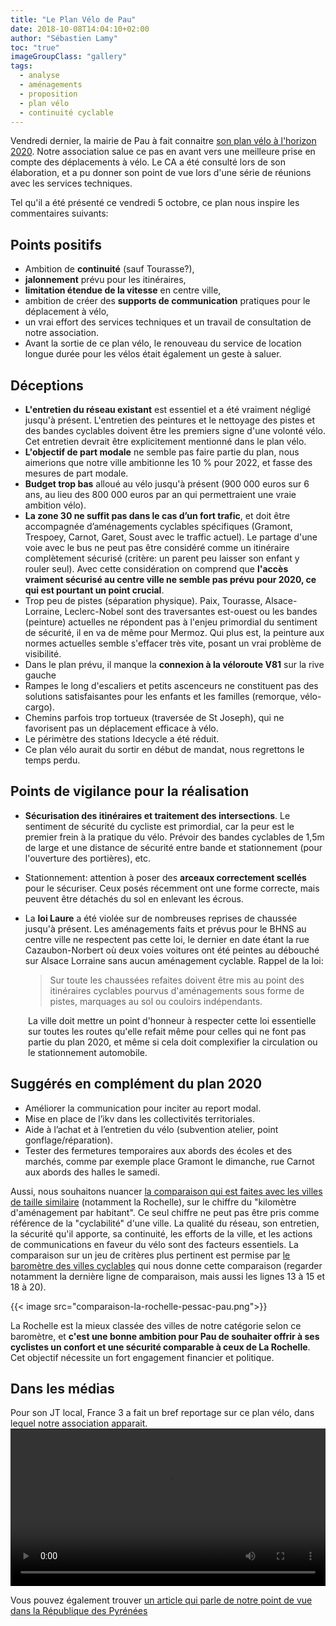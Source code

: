 ```yaml
---
title: "Le Plan Vélo de Pau"
date: 2018-10-08T14:04:10+02:00
author: "Sébastien Lamy"
toc: "true"
imageGroupClass: "gallery"
tags:
  - analyse
  - aménagements
  - proposition
  - plan vélo
  - continuité cyclable
---
```


Vendredi dernier, la mairie de Pau à fait connaitre [son plan vélo à l'horizon
2020][]. Notre association salue ce pas en avant vers une meilleure prise
en compte des déplacements à vélo. Le CA a été consulté lors de son élaboration,
et a pu donner son point de vue lors d'une série de réunions avec les services
techniques.

Tel qu'il a été présenté ce vendredi 5 octobre, ce plan nous inspire les 
commentaires suivants:

## Points positifs

* Ambition de **continuité** (sauf Tourasse?),
* **jalonnement** prévu pour les itinéraires,
* **limitation étendue de la vitesse** en centre ville,
* ambition de créer des **supports de communication** pratiques pour le déplacement 
  à vélo,
* un vrai effort des services techniques et un travail de consultation de notre association.
* Avant la sortie de ce plan vélo, le renouveau du service de location longue 
  durée pour les vélos était également un geste à saluer.

## Déceptions

* **L'entretien du réseau existant** est essentiel et a été vraiment négligé 
  jusqu'à présent. L'entretien des peintures et le nettoyage des pistes et des 
  bandes cyclables doivent être les premiers signe d'une volonté vélo. Cet 
  entretien devrait être explicitement mentionné dans le plan vélo.
* **L'objectif de part modale** ne semble pas faire partie du plan, nous aimerions 
  que notre ville ambitionne les 10 % pour 2022, et fasse des mesures de part 
  modale. 
* **Budget trop bas** alloué au vélo jusqu'à présent (900 000 euros sur 6 ans, au 
  lieu des 800 000 euros par an qui permettraient une vraie ambition vélo).
* **La zone 30 ne suffit pas dans le cas d’un fort trafic**, et doit être 
  accompagnée d’aménagements cyclables spécifiques (Gramont, Trespoey, Carnot, 
  Garet, Soust avec le traffic actuel). Le partage d'une voie avec le bus ne 
  peut pas être considéré comme un itinéraire complètement sécurisé (critère: un 
  parent peu laisser son enfant y rouler seul). Avec cette considération on 
  comprend que **l'accès vraiment sécurisé au centre ville ne semble pas prévu pour
  2020, ce qui est pourtant un point crucial**.
* Trop peu de pistes (séparation physique). Paix, Tourasse, Alsace-Lorraine, 
  Leclerc-Nobel sont des traversantes est-ouest ou les bandes (peinture) 
  actuelles ne répondent pas à l'enjeu primordial du sentiment de sécurité, il en
  va de même pour Mermoz. Qui plus est, la peinture aux normes actuelles semble 
  s'effacer très vite, posant un vrai problème de visibilité.
* Dans le plan prévu, il manque la **connexion à la véloroute V81** sur la rive gauche
* Rampes le long d'escaliers et petits ascenceurs ne constituent pas des 
  solutions satisfaisantes pour les enfants et les familles (remorque, 
  vélo-cargo).
* Chemins parfois trop tortueux (traversée de St Joseph), qui ne favorisent pas
  un déplacement efficace à vélo.
* Le périmètre des stations Idecycle a été réduit.
* Ce plan vélo aurait du sortir en début de mandat, nous regrettons le temps perdu.
  

  
## Points de vigilance pour la réalisation

* **Sécurisation des itinéraires et traitement des intersections**. Le sentiment de
  sécurité du cycliste est primordial, car la peur est le premier frein à la 
  pratique du vélo. Prévoir des bandes cyclables de 1,5m de large et une distance 
  de sécurité entre bande et stationnement (pour l'ouverture des portières), etc.
* Stationnement: attention à poser des **arceaux correctement scellés** pour le 
  sécuriser. Ceux posés récemment ont une forme correcte, mais peuvent être 
  détachés du sol en enlevant les écrous.
* La **loi Laure** a été violée sur de nombreuses reprises de chaussée jusqu'à 
  présent. Les aménagements faits et prévus pour le BHNS au centre ville ne 
  respectent pas cette loi, le dernier en date étant la rue Cazaubon-Norbert où 
  deux voies voitures ont été peintes au débouché sur Alsace Lorraine sans aucun 
  aménagement cyclable. Rappel de la loi:
  
  > Sur toute les chaussées refaites doivent être mis au point des itinéraires 
  > cyclables pourvus d'aménagements sous forme de pistes, marquages au sol ou 
  > couloirs indépendants.
  
<p style="padding-left: 2em;"> 
  La ville doit mettre un point d'honneur à respecter cette loi essentielle sur
  toutes les routes qu'elle refait même pour celles qui ne font pas partie du 
  plan 2020, et même si cela doit complexifier la circulation ou le 
  stationnement automobile.</p>
  
## Suggérés en complément du plan 2020

* Améliorer la communication pour inciter au report modal.
* Mise en place de l’ikv dans les collectivités territoriales.
* Aide à l’achat et à l’entretien du vélo (subvention atelier, point gonflage/réparation).
* Tester des fermetures temporaires aux abords des écoles et des marchés, comme
  par exemple place Gramont le dimanche, rue Carnot aux abords des halles le 
  samedi. 
  
 
Aussi, nous souhaitons nuancer [la comparaison qui est faites avec les villes de
taille similaire][] (notamment la Rochelle), sur le chiffre du "kilomètre 
d'aménagement par habitant". Ce seul chiffre ne peut pas être pris comme référence
de la "cyclabilité" d'une ville. La qualité du réseau, son entretien, la sécurité 
qu'il apporte, sa continuité, les efforts de la ville, et les actions de 
communications en faveur du vélo sont des facteurs essentiels. La comparaison 
sur un jeu de critères plus pertinent est permise par [le baromètre des villes 
cyclables] qui nous donne cette comparaison (regarder notamment la dernière 
ligne de comparaison, mais aussi les lignes 13 à 15 et 18  à 20).

<div class="gallery">{{< image src="comparaison-la-rochelle-pessac-pau.png">}}</div>

La Rochelle est la mieux classée des villes de notre catégorie selon ce 
baromètre, et **c'est une bonne ambition pour Pau de souhaiter offrir à ses 
cyclistes un confort et une sécurité comparable à ceux de La Rochelle**. Cet 
objectif nécessite un fort engagement financier et politique.


## Dans les médias
Pour son JT local, France 3 a fait un bref reportage sur ce plan vélo, dans 
lequel notre association apparait.
<video controls width="100%"><source src="20181019-jt-local-1920-pau-sud-aquitaine-france3.mp4" type="video/mp4"></video>

Vous pouvez également trouver [un article qui parle de notre point de vue dans
la République des Pyrénées][la_rep] 


[la_rep]: http://www.larepubliquedespyrenees.fr/2018/10/08/pau-a-velo-denonce-le-manque-de-securite-du-nouveau-plan,2439253.php



[son plan vélo à l'horizon 2020]: http://www.pau.fr/2306-plan-velo.htm
[la comparaison qui est faites avec les villes de taille similaire]: http://www.pau.fr/2315-les-realisations.htm
[le baromètre des villes cyclables]: https://www.parlons-velo.fr/barometre-villes-cyclables